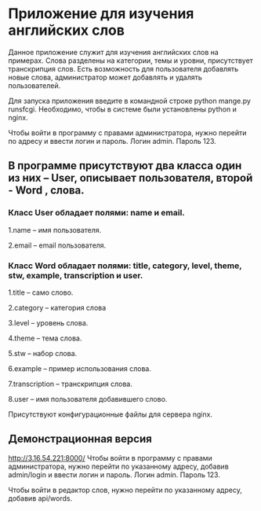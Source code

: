 # **Приложение для изучения английских слов**

  Данное приложение служит для изучения английских слов на примерах. Слова разделены на категории, темы и уровни, присутствует транскрипция слов. Есть возможность для пользователя добавлять новые слова, администратор может добавлять и удалять пользователей.
	
  Для запуска приложения введите в командной строке python mange.py runsfcgi.  Необходимо, чтобы в системе были установлены python и nginx.
	
  Чтобы войти в программу с правами администратора, нужно перейти по адресу  и ввести логин и пароль. Логин   admin. Пароль  123.

## В программе присутствуют два класса один из них – User, описывает пользователя, второй - Word , слова.

### Класс User обладает полями: name и email.

1.name – имя пользователя.

2.email – email пользователя.

### Класс Word обладает полями: title, category, level, theme, stw, example, transcription и user.

1.title – само слово.

2.category – категория слова 

3.level – уровень слова. 

4.theme – тема слова. 

5.stw – набор слова. 

6.example – пример использования слова. 

7.transcription – транскрипция слова. 

8.user – имя пользователя добавившего слово. 

Присутствуют конфигурационные файлы для сервера nginx.
## Демонстрационная версия
http://3.16.54.221:8000/
Чтобы войти в программу с правами администратора, нужно перейти по указанному адресу, добавив admin/login   и ввести логин и пароль. Логин   admin. Пароль  123.

Чтобы войти в редактор слов, нужно перейти по указанному адресу, добавив api/words. 
